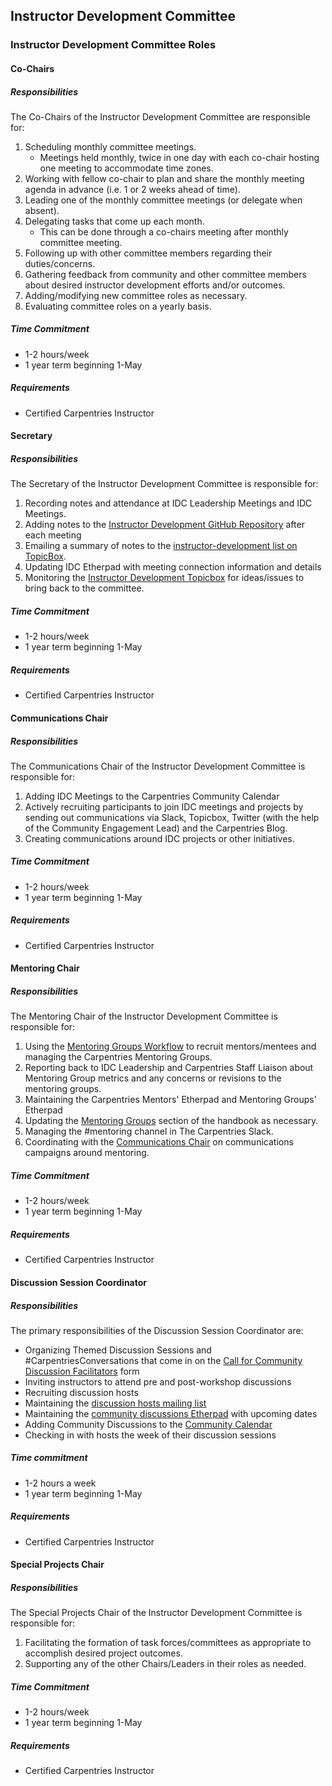 ## Instructor Development Committee

### Instructor Development Committee Roles

#### Co-Chairs

##### Responsibilities

The Co-Chairs of the Instructor Development Committee are responsible for: 

1. Scheduling monthly committee meetings.  
    - Meetings held monthly, twice in one day with each co-chair hosting one meeting to accommodate time zones.
2. Working with fellow co-chair to plan and share the monthly meeting agenda in advance (i.e. 1 or 2 weeks ahead of time).   
3. Leading one of the monthly committee meetings (or delegate when absent).
4. Delegating tasks that come up each month. 
    - This can be done through a co-chairs meeting after monthly committee meeting.  
5. Following up with other committee members regarding their duties/concerns.
6. Gathering feedback from community and other committee members about desired instructor development efforts and/or outcomes.
7. Adding/modifying new committee roles as necessary.
8. Evaluating committee roles on a yearly basis.

##### Time Commitment

- 1-2 hours/week 
- 1 year term beginning 1-May  

##### Requirements

- Certified Carpentries Instructor

#### Secretary

##### Responsibilities

The Secretary of the Instructor Development Committee is responsible for:

1. Recording notes and attendance at IDC Leadership Meetings and IDC Meetings.
2. Adding notes to the [Instructor Development GitHub Repository](https://github.com/carpentries/instructor-development) after each meeting
3. Emailing a summary of notes to the [instructor-development list on TopicBox](https://carpentries.topicbox.com/groups/instructor-development).
4. Updating IDC Etherpad with meeting connection information and details
5. Monitoring the [Instructor Development Topicbox](https://carpentries.topicbox.com/groups/instructor-development) for ideas/issues to bring back to the committee.

##### Time Commitment

- 1-2 hours/week 
- 1 year term beginning 1-May

##### Requirements

- Certified Carpentries Instructor

#### Communications Chair

##### Responsibilities

The Communications Chair of the Instructor Development Committee is responsible for:

1. Adding IDC Meetings to the Carpentries Community Calendar
2. Actively recruiting participants to join IDC meetings and projects by sending out communications via Slack, Topicbox, Twitter (with the help of the Community Engagement Lead) and the Carpentries Blog.
3. Creating communications around IDC projects or other initiatives.

##### Time Commitment

- 1-2 hours/week 
- 1 year term beginning 1-May

##### Requirements

- Certified Carpentries Instructor

#### Mentoring Chair

##### Responsibilities

The Mentoring Chair of the Instructor Development Committee is responsible for:

1. Using the [Mentoring Groups Workflow](https://docs.carpentries.org/topic_folders/instructor_development/mentoring_groups_workflow.html) to recruit mentors/mentees and managing the Carpentries Mentoring Groups.
2. Reporting back to IDC Leadership and Carpentries Staff Liaison about Mentoring Group metrics and any concerns or revisions to the mentoring groups.
3. Maintaining the Carpentries Mentors' Etherpad and Mentoring Groups' Etherpad
4. Updating the [Mentoring Groups](https://docs.carpentries.org/topic_folders/instructor_development/mentoring_groups.html) section of the handbook as necessary.
5. Managing the #mentoring channel in The Carpentries Slack.
6. Coordinating with the [Communications Chair](#communications-chair) on communications campaigns around mentoring.

##### Time Commitment

- 1-2 hours/week 
- 1 year term beginning 1-May

##### Requirements

- Certified Carpentries Instructor

#### Discussion Session Coordinator

##### Responsibilities

The primary responsibilities of the Discussion Session Coordinator are:

- Organizing Themed Discussion Sessions and #CarpentriesConversations that come in on the [Call for Community Discussion Facilitators](https://forms.gle/nDgJWUdpaH4gYP9c9) form 
- Inviting instructors to attend pre and post-workshop discussions
- Recruiting discussion hosts 
- Maintaining the [discussion hosts mailing list](https://carpentries.topicbox.com/groups/discussion-hosts)
- Maintaining the [community discussions Etherpad](http://pad.software-carpentry.org/community-discussions) with upcoming dates
- Adding Community Discussions to the [Community Calendar](https://carpentries.org/community/#community-events)
- Checking in with hosts the week of their discussion sessions

##### Time commitment

- 1-2 hours a week
- 1 year term beginning 1-May

##### Requirements

- Certified Carpentries Instructor

#### Special Projects Chair

##### Responsibilities

The Special Projects Chair of the Instructor Development Committee is responsible for:

1. Facilitating the formation of task forces/committees as appropriate to accomplish desired project outcomes.
2. Supporting any of the other Chairs/Leaders in their roles as needed.

##### Time Commitment

- 1-2 hours/week 
- 1 year term beginning 1-May

##### Requirements

- Certified Carpentries Instructor